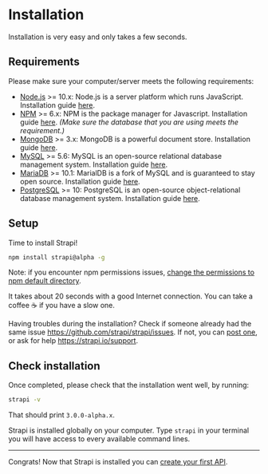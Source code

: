 # Installation

Installation is very easy and only takes a few seconds.

## Requirements

Please make sure your computer/server meets the following requirements:
 - [Node.js](https://nodejs.org) >= 10.x: Node.js is a server platform which runs JavaScript. Installation guide [here](https://nodejs.org/en/download/).
 - [NPM](https://www.npmjs.com/) >= 6.x: NPM is the package manager for Javascript. Installation guide [here](https://nodejs.org/en/download/).
*(Make sure the database that you are using meets the requirement.)*
 - [MongoDB](https://www.mongodb.com/) >= 3.x: MongoDB is a powerful document store. Installation guide [here](https://www.mongodb.com/download-center?j#community).
 - [MySQL](https://www.mysql.com/) >= 5.6: MySQL is an open-source relational database management system. Installation guide [here](https://dev.mysql.com/downloads/).
 - [MariaDB](https://mariadb.org/) >= 10.1: MarialDB is a fork of MySQL and is guaranteed to stay open source. Installation guide [here](https://mariadb.org/download/).
 - [PostgreSQL](https://www.postgresql.org/) >= 10: PostgreSQL is an open-source object-relational database management system. Installation guide [here](https://www.postgresql.org/download/).

## Setup

Time to install Strapi!

```bash
npm install strapi@alpha -g
```

Note: if you encounter npm permissions issues, [change the permissions to npm default directory](https://docs.npmjs.com/getting-started/fixing-npm-permissions#option-1-change-the-permission-to-npms-default-directory).

It takes about 20 seconds with a good Internet connection. You can take a coffee ☕️  if you have a slow one.

Having troubles during the installation? Check if someone already had the same issue https://github.com/strapi/strapi/issues. If not, you can [post one](https://github.com/strapi/strapi/issues/new), or ask for help https://strapi.io/support.

## Check installation

Once completed, please check that the installation went well, by running:

```bash
strapi -v
```

That should print `3.0.0-alpha.x`.

Strapi is installed globally on your computer. Type `strapi` in your terminal you will have access to every available command lines.

***

Congrats! Now that Strapi is installed you can [create your first API](quick-start.md).
